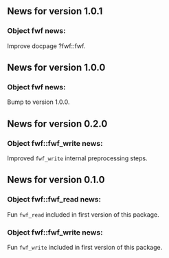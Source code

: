 <!-- generated by R package codedoc; do not modify! -->

## News for version 1.0.1

### Object fwf news:

Improve docpage ?fwf::fwf.


## News for version 1.0.0

### Object fwf news:

Bump to version 1.0.0.


## News for version 0.2.0

### Object fwf::fwf_write news:

Improved `fwf_write` internal preprocessing steps.


## News for version 0.1.0

### Object fwf::fwf_read news:

Fun `fwf_read` included in first version of this package.

### Object fwf::fwf_write news:

Fun `fwf_write` included in first version of this package.


